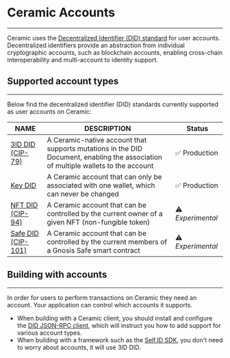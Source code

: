 # **Ceramic Accounts**

---

Ceramic uses the [Decentralized Identifier (DID) standard](../../../../learn/glossary.md#dids) for user accounts. Decentralized identifiers provide an abstraction from individual cryptographic accounts, such as blockchain accounts, enabling cross-chain interoperability and multi-account to identity support.

## **Supported account types**

---

Below find the decentralized identifier (DID) standards currently supported as user accounts on Ceramic:

| NAME                                | DESCRIPTION                                                                                                                       | Status            |
| ----------------------------------- | --------------------------------------------------------------------------------------------------------------------------------- | ----------------- |
| [3ID DID (CIP-79)](./3id-did.md)    | A Ceramic-native account that supports mutations in the DID Document, enabling the association of multiple wallets to the account | ✅ Production     |
| [Key DID](./key-did.md)             | A Ceramic account that can only be associated with one wallet, which can never be changed                                         | ✅ Production     |
| [NFT DID (CIP-94)](./nft-did.md)    | A Ceramic account that can be controlled by the current owner of a given NFT (non-fungible token)                                 | ⚠️ _Experimental_ |
| [Safe DID (CIP-101)](./safe-did.md) | A Ceramic account that can be controlled by the current members of a Gnosis Safe smart contract                                   | ⚠️ _Experimental_ |

## **Building with accounts**

---

In order for users to perform transactions on Ceramic they need an account. Your application can control which accounts it supports.

- When building with a Ceramic client, you should install and configure the [DID JSON-RPC client](../../../../reference/core-clients/did-jsonrpc.md), which will instruct you how to add support for various account types.
- When building with a framework such as the [Self.ID SDK](../../../../reference/self-id/index.md), you don't need to worry about accounts, it will use 3ID DID.
